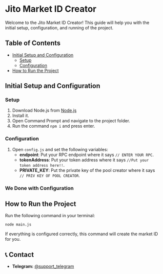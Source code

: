 # Jito Market ID Creator

Welcome to the Jito Market ID Creator! This guide will help you with the initial setup, configuration, and running of the project.

## Table of Contents
- [Initial Setup and Configuration](#initial-setup-and-configuration)
  - [Setup](#setup)
  - [Configuration](#configuration)
- [How to Run the Project](#how-to-run-the-project)

## Initial Setup and Configuration

### Setup
1. Download Node.js from [Node.js](https://nodejs.org/en/blog/release/)
2. Install it.
3. Open Command Prompt and navigate to the project folder.
4. Run the command `npm i` and press enter.

### Configuration
1. Open `config.js` and set the following variables:
    - **endpoint**: Put your RPC endpoint where it says `// ENTER YOUR RPC`.
    - **tokenAddress**: Put your token address where it says `//Put your token address here!!`.
    - **PRIVATE_KEY**: Put the private key of the pool creator where it says `// PRIV KEY OF POOL CREATOR`.

### We Done with Configuration

## How to Run the Project
Run the following command in your terminal:

```bash
node main.js
```

If everything is configured correctly, this command will create the market ID for you.

## 📞 Contact
- **Telegram:** [@support_telegram](https://t.me/rahulT03)

